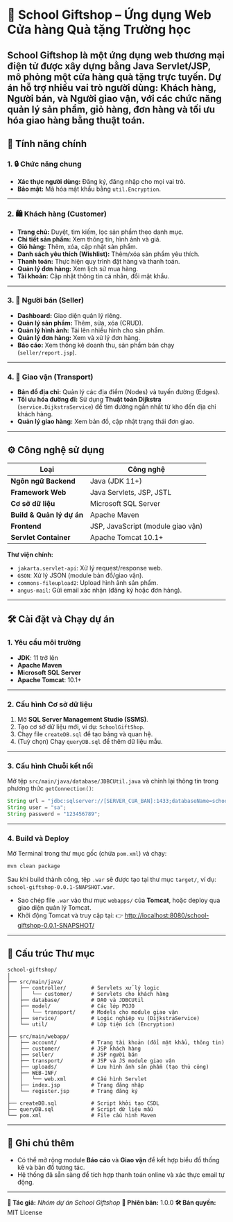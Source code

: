 # 🎁 School Giftshop – Ứng dụng Web Cửa hàng Quà tặng Trường học
**School Giftshop** là một ứng dụng web thương mại điện tử được xây dựng bằng **Java Servlet/JSP**, mô phỏng một cửa hàng quà tặng trực tuyến.
Dự án hỗ trợ nhiều vai trò người dùng: **Khách hàng**, **Người bán**, và **Người giao vận**, với các chức năng quản lý sản phẩm, giỏ hàng, đơn hàng và tối ưu hóa giao hàng bằng thuật toán.
---
## 🚀 Tính năng chính
### 1. 🔒 Chức năng chung
* **Xác thực người dùng:** Đăng ký, đăng nhập cho mọi vai trò.
* **Bảo mật:** Mã hóa mật khẩu bằng `util.Encryption`.
---
### 2. 🛍️ Khách hàng (Customer)
* **Trang chủ:** Duyệt, tìm kiếm, lọc sản phẩm theo danh mục.
* **Chi tiết sản phẩm:** Xem thông tin, hình ảnh và giá.
* **Giỏ hàng:** Thêm, xóa, cập nhật sản phẩm.
* **Danh sách yêu thích (Wishlist):** Thêm/xóa sản phẩm yêu thích.
* **Thanh toán:** Thực hiện quy trình đặt hàng và thanh toán.
* **Quản lý đơn hàng:** Xem lịch sử mua hàng.
* **Tài khoản:** Cập nhật thông tin cá nhân, đổi mật khẩu.
---
### 3. 🏪 Người bán (Seller)

* **Dashboard:** Giao diện quản lý riêng.
* **Quản lý sản phẩm:** Thêm, sửa, xóa (CRUD).
* **Quản lý hình ảnh:** Tải lên nhiều hình cho sản phẩm.
* **Quản lý đơn hàng:** Xem và xử lý đơn hàng.
* **Báo cáo:** Xem thống kê doanh thu, sản phẩm bán chạy (`seller/report.jsp`).
---
### 4. 🚚 Giao vận (Transport)
* **Bản đồ địa chỉ:** Quản lý các địa điểm (Nodes) và tuyến đường (Edges).
* **Tối ưu hóa đường đi:** Sử dụng **Thuật toán Dijkstra** (`service.DijkstraService`) để tìm đường ngắn nhất từ kho đến địa chỉ khách hàng.
* **Quản lý giao hàng:** Xem bản đồ, cập nhật trạng thái đơn giao.
---
## ⚙️ Công nghệ sử dụng
| Loại                      | Công nghệ                         |
| ------------------------- | --------------------------------- |
| **Ngôn ngữ Backend**      | Java (JDK 11+)                    |
| **Framework Web**         | Java Servlets, JSP, JSTL          |
| **Cơ sở dữ liệu**         | Microsoft SQL Server              |
| **Build & Quản lý dự án** | Apache Maven                      |
| **Frontend**              | JSP, JavaScript (module giao vận) |
| **Servlet Container**     | Apache Tomcat 10.1+               |
**Thư viện chính:**
* `jakarta.servlet-api`: Xử lý request/response web.
* `GSON`: Xử lý JSON (module bản đồ/giao vận).
* `commons-fileupload2`: Upload hình ảnh sản phẩm.
* `angus-mail`: Gửi email xác nhận (đăng ký hoặc đơn hàng).

---

## 🛠️ Cài đặt và Chạy dự án
### 1. Yêu cầu môi trường
* **JDK**: 11 trở lên
* **Apache Maven**
* **Microsoft SQL Server**
* **Apache Tomcat**: 10.1+
---
### 2. Cấu hình Cơ sở dữ liệu
1. Mở **SQL Server Management Studio (SSMS)**.
2. Tạo cơ sở dữ liệu mới, ví dụ: `SchoolGiftShop`.
3. Chạy file `createDB.sql` để tạo bảng và quan hệ.
4. (Tuỳ chọn) Chạy `queryDB.sql` để thêm dữ liệu mẫu.
---
### 3. Cấu hình Chuỗi kết nối
Mở tệp `src/main/java/database/JDBCUtil.java` và chỉnh lại thông tin trong phương thức `getConnection()`:

```java
String url = "jdbc:sqlserver://[SERVER_CUA_BAN]:1433;databaseName=school_giftshop;encrypt=true;trustServerCertificate=true;";
String user = "sa";
String password = "123456789";
```

---
### 4. Build và Deploy

Mở Terminal trong thư mục gốc (chứa `pom.xml`) và chạy:

```bash
mvn clean package
```

Sau khi build thành công, tệp `.war` sẽ được tạo tại thư mục `target/`, ví dụ:
`school-giftshop-0.0.1-SNAPSHOT.war`.

* Sao chép file `.war` vào thư mục `webapps/` của **Tomcat**,
  hoặc deploy qua giao diện quản lý Tomcat.
* Khởi động Tomcat và truy cập tại:
  👉 [http://localhost:8080/school-giftshop-0.0.1-SNAPSHOT/](http://localhost:8080/school-giftshop-0.0.1-SNAPSHOT/)

---

## 📂 Cấu trúc Thư mục

```
school-giftshop/
│
├── src/main/java/
│   ├── controller/        # Servlets xử lý logic
│   │   └── customer/      # Servlets cho khách hàng
│   ├── database/          # DAO và JDBCUtil
│   ├── model/             # Các lớp POJO
│   │   └── transport/     # Models cho module giao vận
│   ├── service/           # Logic nghiệp vụ (DijkstraService)
│   └── util/              # Lớp tiện ích (Encryption)
│
├── src/main/webapp/
│   ├── account/           # Trang tài khoản (đổi mật khẩu, thông tin)
│   ├── customer/          # JSP khách hàng
│   ├── seller/            # JSP người bán
│   ├── transport/         # JSP và JS module giao vận
│   ├── uploads/           # Lưu hình ảnh sản phẩm (tạo thủ công)
│   ├── WEB-INF/
│   │   └── web.xml        # Cấu hình Servlet
│   ├── index.jsp          # Trang đăng nhập
│   └── register.jsp       # Trang đăng ký
│
├── createDB.sql           # Script khởi tạo CSDL
├── queryDB.sql            # Script dữ liệu mẫu
└── pom.xml                # File cấu hình Maven
```

---

## 🧠 Ghi chú thêm

* Có thể mở rộng module **Báo cáo** và **Giao vận** để kết hợp biểu đồ thống kê và bản đồ tương tác.
* Hệ thống đã sẵn sàng để tích hợp thanh toán online và xác thực email tự động.

---

**📧 Tác giả:** *Nhóm dự án School Giftshop*
**📆 Phiên bản:** 1.0.0
**🛠️ Bản quyền:** MIT License
